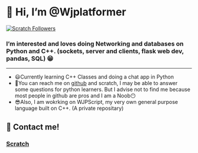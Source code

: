# 👋 Hi, I’m @Wjplatformer
 [![Scratch Followers](https://img.shields.io/badge/dynamic/json?label=Followers&query=statistics.followers&url=https%3A%2F%2Fscratchdb.lefty.one%2Fv3%2Fuser%2Finfo%2F-Xanimation-&color=ff5959&style=for-the-badge&logo=scratch&logoColor=fff)](https://scratch.mit.edu/users/Wjplatformer/followers/)
### I’m interested and loves doing **Networking and databases on Python and C++**. (sockets, server and clients, flask web dev, pandas, SQL) :grin:
---
-  😃Currently learning C++ Classes and doing a chat app in Python
-  🤔You can reach me on [github](https://github.com/Wjplatformer/Wjplatformer/discussions) and scratch, I may be able to answer some questions for python learners. But I advise not to find me because most people in github are pros and I am a Noob😶
-  😎Also, I am wokrking on WJPScript, my very own general purpose language built on C++. (A private repositary)

## :eyes: Contact me!
### [Scratch](https://scratch.mit.edu/users/Wjplatformer)

<!---
Wjplatformer/Wjplatformer is a ✨ special ✨ repository because its `README.md` (this file) appears on your GitHub profile.
You can click the Preview link to take a look at your changes.
--->
